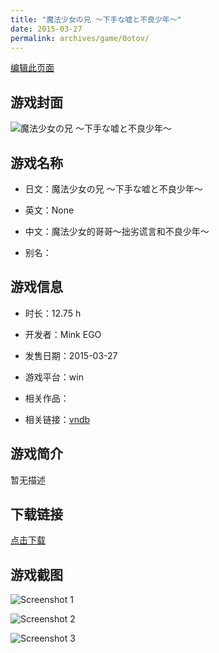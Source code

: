 ```yaml
---
title: "魔法少女の兄 ～下手な嘘と不良少年～"
date: 2015-03-27
permalink: archives/game/0otov/
---
```

[编辑此页面](https://github.com/ACG-3/ADV3-source/blob/main/source/_posts/%E9%AD%94%E6%B3%95%E5%B0%91%E5%A5%B3%E3%81%AE%E5%85%84%20%EF%BD%9E%E4%B8%8B%E6%89%8B%E3%81%AA%E5%98%98%E3%81%A8%E4%B8%8D%E8%89%AF%E5%B0%91%E5%B9%B4%EF%BD%9E.md)

## 游戏封面

![魔法少女の兄 ～下手な嘘と不良少年～](https://pan.timero.xyz/d/onedrive/img_lib_001/%E9%AD%94%E6%B3%95%E5%B0%91%E5%A5%B3%E3%81%AE%E5%85%84%20%EF%BD%9E%E4%B8%8B%E6%89%8B%E3%81%AA%E5%98%98%E3%81%A8%E4%B8%8D%E8%89%AF%E5%B0%91%E5%B9%B4%EF%BD%9E_cover.avif)


## 游戏名称

- 日文：魔法少女の兄 ～下手な嘘と不良少年～
- 英文：None
- 中文：魔法少女的哥哥～拙劣谎言和不良少年～

- 别名：


## 游戏信息

- 时长：12.75 h
- 开发者：Mink EGO
- 发售日期：2015-03-27
- 游戏平台：win
- 相关作品：

- 相关链接：[vndb](https://vndb.org/v16721)


## 游戏简介

暂无描述


## 下载链接

[点击下载](https://pan.timero.xyz/onedrive/adv_lib_001/%E9%AD%94%E6%B3%95%E5%B0%91%E5%A5%B3%E3%81%AE%E5%85%84%20%EF%BD%9E%E4%B8%8B%E6%89%8B%E3%81%AA%E5%98%98%E3%81%A8%E4%B8%8D%E8%89%AF%E5%B0%91%E5%B9%B4%EF%BD%9E)


## 游戏截图


![Screenshot 1](https://pan.timero.xyz/d/onedrive/img_lib_001/%E9%AD%94%E6%B3%95%E5%B0%91%E5%A5%B3%E3%81%AE%E5%85%84%20%EF%BD%9E%E4%B8%8B%E6%89%8B%E3%81%AA%E5%98%98%E3%81%A8%E4%B8%8D%E8%89%AF%E5%B0%91%E5%B9%B4%EF%BD%9E_Screenshot_1.avif)

![Screenshot 2](https://pan.timero.xyz/d/onedrive/img_lib_001/%E9%AD%94%E6%B3%95%E5%B0%91%E5%A5%B3%E3%81%AE%E5%85%84%20%EF%BD%9E%E4%B8%8B%E6%89%8B%E3%81%AA%E5%98%98%E3%81%A8%E4%B8%8D%E8%89%AF%E5%B0%91%E5%B9%B4%EF%BD%9E_Screenshot_2.avif)

![Screenshot 3](https://pan.timero.xyz/d/onedrive/img_lib_001/%E9%AD%94%E6%B3%95%E5%B0%91%E5%A5%B3%E3%81%AE%E5%85%84%20%EF%BD%9E%E4%B8%8B%E6%89%8B%E3%81%AA%E5%98%98%E3%81%A8%E4%B8%8D%E8%89%AF%E5%B0%91%E5%B9%B4%EF%BD%9E_Screenshot_3.avif)


